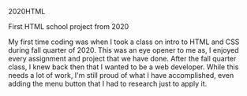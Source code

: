 2020HTML

First HTML school project from 2020

My first time coding was when I took a class on intro to HTML and CSS during fall quarter of 2020. This was an eye opener to me as, I enjoyed every assignment and project that we have done. After the fall quarter class, I knew back then that I wanted to be a web developer. While this needs a lot of work, I'm still proud of what I have accomplished, even adding the menu button that I had to research just to apply it.